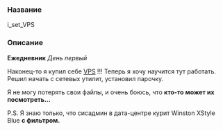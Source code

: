 ### Название

i_set_VPS

### Описание

**Ежедневник**
*День первый*

Наконец-то я  купил себе [VPS](http://ваш_сайт:1337) !!! Теперь я хочу научится тут работать. Решил начать с сетевых утилит, установил парочку.

Я не могу потерять свои файлы, и очень боюсь, что **кто-то может их посмотреть...**

P.S. Я знаю только, что сисадмин в дата-центре курит Winston XStyle Blue **с фильтром.**
